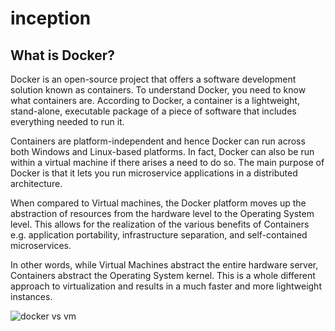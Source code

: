 # inception
## What is Docker?

Docker is an open-source project that offers a software development solution known as containers. 
To understand Docker, you need to know what containers are. According to Docker, 
a container is a lightweight, stand-alone, executable package of a piece of software that includes everything needed to run it.

Containers are platform-independent and hence Docker can run across both Windows and Linux-based platforms.
In fact, Docker can also be run within a virtual machine if there arises a need to do so.
The main purpose of Docker is that it lets you run microservice applications in a distributed architecture.

When compared to Virtual machines, the Docker platform moves up the abstraction of resources from the hardware level to the Operating System level. 
This allows for the realization of the various benefits of Containers e.g. application portability, infrastructure separation, and self-contained microservices. 

In other words, while Virtual Machines abstract the entire hardware server, Containers abstract the Operating System kernel. 
This is a whole different approach to virtualization and results in a much faster and more lightweight instances.


![docker vs vm](https://cloudacademy.com/wp-content/uploads/2019/10/Docker-vs..png)
